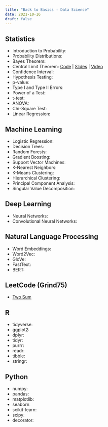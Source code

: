 ```yaml
---
title: "Back to Basics - Data Science"
date: 2021-10-16
draft: false
---
```


## Statistics

- Introduction to Probability:
- Probability Distributions:
- Bayes Theorem:
- Central Limit Theorem: [Code](https://github.com/zhugejun/zhugejun.github.io/blob/main/content/datasci-simplified/central-limit-theorem/index.qmd) | [Slides](/datasci-simplified/central-limit-theorem/index.html) | [Video](https://www.youtube.com/watch?v=zUXJMzoiqlE)
- Confidence Interval:
- Hypothesis Testing:
- p-value:
- Type I and Type II Errors:
- Power of a Test:
- t-test:
- ANOVA:
- Chi-Square Test:
- Linear Regression:

## Machine Learning

- Logistic Regression:
- Decision Trees:
- Random Forests:
- Gradient Boosting:
- Support Vector Machines:
- K-Nearest Neighbors:
- K-Means Clustering:
- Hierarchical Clustering:
- Principal Component Analysis:
- Singular Value Decomposition:

## Deep Learning

- Neural Networks:
- Convolutional Neural Networks:

## Natural Language Processing

- Word Embeddings:
- Word2Vec:
- GloVe:
- FastText:
- BERT:

## LeetCode (Grind75)

- [Two Sum](https://leetcode.com/problems/two-sum/)

## R

- tidyverse:
- ggplot2:
- dplyr:
- tidyr:
- purrr:
- readr:
- tibble:
- stringr:

## Python

- numpy:
- pandas:
- matplotlib:
- seaborn:
- scikit-learn:
- scipy:
- decorator:
